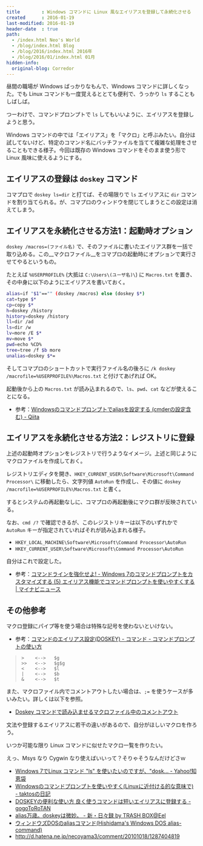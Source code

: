 ```yaml
---
title        : Windows コマンドに Linux 風なエイリアスを登録して永続化させる
created      : 2016-01-19
last-modified: 2016-01-19
header-date  : true
path:
  - /index.html Neo's World
  - /blog/index.html Blog
  - /blog/2016/index.html 2016年
  - /blog/2016/01/index.html 01月
hidden-info:
  original-blog: Corredor
---
```


昼間の職場が Windows ばっかりなもんで、Windows コマンドに詳しくなった。でも Linux コマンドも一度覚えるととても便利で、うっかり `ls` することもしばしば。

つーわけで、コマンドプロンプトで `ls` してもいいように、エイリアスを登録しようと思う。

Windows コマンドの中では「エイリアス」を「マクロ」と呼ぶみたい。自分は試してないけど、特定のコマンド名にバッチファイルを当てて複雑な処理をさせることもできる様子。今回は既存の Windows コマンドをそのまま使う形で Linux 風味に使えるようにする。

## エイリアスの登録は `doskey` コマンド

コマプロで `doskey ls=dir` と打てば、その場限りで `ls` エイリアスに `dir` コマンドを割り当てられる。が、コマプロのウィンドウを閉じてしまうとこの設定は消えてしまう。

## エイリアスを永続化させる方法1：起動時オプション

`doskey /macros=(ファイル名)` で、そのファイルに書いたエイリアス群を一括で取り込める。この__マクロファイル__をコマプロの起動時にオプションで実行させてやるというもの。

たとえば `%USERPROFILE%` (大抵は `C:\Users\(ユーザ名)\`) に `Macros.txt` を置き、その中身に以下のようにエイリアスを書いておく。

```bash
alias=if "$1"=="" (doskey /macros) else (doskey $*)
cat=type $*
cp=copy $*
h=doskey /history
history=doskey /history
ll=dir /ad
ls=dir /w
lv=more /E $*
mv=move $*
pwd=echo %CD%
tree=tree /f $b more
unalias=doskey $*=
```

そしてコマプロのショートカットで実行ファイル名の後ろに `/k doskey /macrofile=%USERPROFILE%\Macros.txt` と付けてあげれば OK。

起動後から上の `Macros.txt` が読み込まれるので、`ls`、`pwd`、`cat` などが使えることになる。

- 参考：[Windowsのコマンドプロンプトでaliasを設定する (cmderの設定含む) - Qiita](http://qiita.com/little_hand_/items/91d6bcb680eba10da835)

## エイリアスを永続化させる方法2：レジストリに登録

上述の起動時オプションをレジストリで行うようなイメージ。上述と同じようにマクロファイルを作成しておく。

レジストリエディタを開き、`HKEY_CURRENT_USER\Software\Microsoft\Command Processor\` に移動したら、文字列値 `AutoRun` を作成し、その値に `doskey /macrofile=%USERPROFILE%\Macros.txt` と書く。

するとシステムの再起動なしに、コマプロの再起動後にマクロ群が反映されている。

なお、`cmd /?` で確認できるが、このレジストリキーは以下のいずれかで `AutoRun` キーが指定されていればそれが読み込まれる様子。

- `HKEY_LOCAL_MACHINE\Software\Microsoft\Command Processor\AutoRun`
- `HKEY_CURRENT_USER\Software\Microsoft\Command Processor\AutoRun`

自分はこれで設定した。

- 参考：[コマンドラインを強化せよ! - Windows 7のコマンドプロンプトをカスタマイズする (5) エイリアス機能でコマンドプロンプトを使いやすくする | マイナビニュース](http://news.mynavi.jp/articles/2011/07/05/commandline/004.html)

## その他参考

マクロ登録にパイプ等を使う場合は特殊な記号を使わないといけない。

- 参考：[コマンドのエイリアス設定(DOSKEY) - コマンド - コマンドプロンプトの使い方](http://www.adminweb.jp/command/command/index2.html)

> ```
> >    <-->   $g
> >>   <-->   $g$g
> <    <-->   $l
> |    <-->   $b
> &    <-->   $t
> ```

また、マクロファイル内でコメントアウトしたい場合は、`;=` を使うケースが多いみたい。詳しくは以下を参照。

- [Doskey コマンドで読み込ませるマクロファイル中のコメントアウト](/blog/2016/11/07-02.html)

文法や登録するエイリアスに若干の違いがあるので、自分がほしいマクロを作ろう。

いつか可能な限り Linux コマンドに似せたマクロ一覧を作りたい。

えっ、Msys なり Cygwin なり使えばいいって？そりゃそうなんだけどさｗ

- [Windows 7でLinux コマンド "ls" を使いたいのですが、"dosk... - Yahoo!知恵袋](http://detail.chiebukuro.yahoo.co.jp/qa/question_detail/q12135109987)
- [Windowsのコマンドプロンプトを使いやすく(Linuxに近付ける的な意味で) - taktosの日記](http://taktos.hatenablog.com/entry/20101109/1289306375)
- [DOSKEYの便利な使い方 良く使うコマンドは短いエイリアスに登録する - gogoToRoTAN](http://gogotorotan.blogspot.jp/2012/02/doskey.html)
- [alias万歳。doskeyは微妙。 - 新・日々録 by TRASH BOX@Eel](http://d.hatena.ne.jp/eel3/20090531/1243782469)
- [ウィンドウズDOSのaliasコマンド(Hishidama's Windows DOS alias-command)](http://www.ne.jp/asahi/hishidama/home/tech/windows/cmd/alias.html)
- <http://d.hatena.ne.jp/necoyama3/comment/20101018/1287404819>
